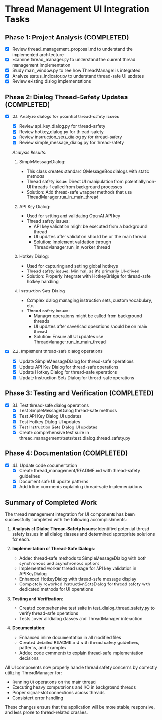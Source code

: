 # Thread Management UI Integration Tasks

## Phase 1: Project Analysis (COMPLETED)
- [x] Review thread_management_proposal.md to understand the implemented architecture
- [x] Examine thread_manager.py to understand the current thread management implementation
- [x] Study main_window.py to see how ThreadManager is integrated
- [x] Analyze status_indicator.py to understand thread-safe UI updates
- [x] Review existing dialog implementations

## Phase 2: Dialog Thread-Safety Updates (COMPLETED)
- [x] 2.1. Analyze dialogs for potential thread-safety issues
  - [x] Review api_key_dialog.py for thread-safety
  - [x] Review hotkey_dialog.py for thread-safety
  - [x] Review instruction_sets_dialog.py for thread-safety
  - [x] Review simple_message_dialog.py for thread-safety
  
  *Analysis Results:*
  1. SimpleMessageDialog:
     - This class creates standard QMessageBox dialogs with static methods
     - Thread safety issue: Direct UI manipulation from potentially non-UI threads if called from background processes
     - Solution: Add thread-safe wrapper methods that use ThreadManager.run_in_main_thread

  2. API Key Dialog:
     - Used for setting and validating OpenAI API key
     - Thread safety issues: 
       - API key validation might be executed from a background thread
       - UI updates after validation should be on the main thread
       - Solution: Implement validation through ThreadManager.run_in_worker_thread

  3. Hotkey Dialog:
     - Used for capturing and setting global hotkeys
     - Thread safety issues: Minimal, as it's primarily UI-driven
     - Solution: Properly integrate with HotkeyBridge for thread-safe hotkey handling

  4. Instruction Sets Dialog:
     - Complex dialog managing instruction sets, custom vocabulary, etc.
     - Thread safety issues:
       - Manager operations might be called from background threads
       - UI updates after save/load operations should be on main thread
       - Solution: Ensure all UI updates use ThreadManager.run_in_main_thread
  
- [x] 2.2. Implement thread-safe dialog operations
  - [x] Update SimpleMessageDialog for thread-safe operations
  - [x] Update API Key Dialog for thread-safe operations
  - [x] Update Hotkey Dialog for thread-safe operations
  - [x] Update Instruction Sets Dialog for thread-safe operations

## Phase 3: Testing and Verification (COMPLETED)
- [x] 3.1. Test thread-safe dialog operations
  - [x] Test SimpleMessageDialog thread-safe methods
  - [x] Test API Key Dialog UI updates
  - [x] Test Hotkey Dialog UI updates
  - [x] Test Instruction Sets Dialog UI updates
  - [x] Create comprehensive test suite in thread_management/tests/test_dialog_thread_safety.py

## Phase 4: Documentation (COMPLETED)
- [x] 4.1. Update code documentation
  - [x] Create thread_management/README.md with thread-safety guidelines
  - [x] Document safe UI update patterns
  - [x] Add inline comments explaining thread-safe implementations

## Summary of Completed Work

The thread management integration for UI components has been successfully completed with the following accomplishments:

1. **Analysis of Dialog Thread-Safety Issues**: Identified potential thread safety issues in all dialog classes and determined appropriate solutions for each.

2. **Implementation of Thread-Safe Dialogs**:
   - Added thread-safe methods to SimpleMessageDialog with both synchronous and asynchronous options
   - Implemented worker thread usage for API key validation in APIKeyDialog
   - Enhanced HotkeyDialog with thread-safe message display
   - Completely reworked InstructionSetsDialog for thread safety with dedicated methods for UI operations

3. **Testing and Verification**:
   - Created comprehensive test suite in test_dialog_thread_safety.py to verify thread-safe operations
   - Tests cover all dialog classes and ThreadManager interaction

4. **Documentation**:
   - Enhanced inline documentation in all modified files
   - Created detailed README.md with thread safety guidelines, patterns, and examples
   - Added code comments to explain thread-safe implementation decisions

All UI components now properly handle thread safety concerns by correctly utilizing ThreadManager for:
- Running UI operations on the main thread
- Executing heavy computations and I/O in background threads
- Proper signal-slot connections across threads
- Consistent error handling

These changes ensure that the application will be more stable, responsive, and less prone to thread-related crashes.
